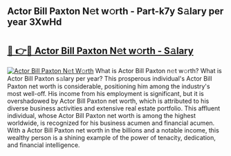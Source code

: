 ## Actor Bill Paxton N𝚎t w𝚘rth - Part-k7y S𝚊lary per year 3XwHd

# <h2><a href="http://gc3wq49.nevu.top/?p=Actor+Bill+Paxton">🔗 👉🔴 Actor Bill Paxton N𝚎t w𝚘rth - S𝚊lary</a></h2>

[![Actor Bill Paxton N𝚎t W𝚘rth](https://i.imgur.com/Oavwk0R.jpeg)](http://gc3wq49.nevu.top/?p=Actor+Bill+Paxton)
What is Actor Bill Paxton n𝚎t w𝚘rth? What is Actor Bill Paxton s𝚊lary per year?
This prosperous individual's Actor Bill Paxton net worth is considerable, positioning him among the industry's most well-off. His income from his employment is significant, but it is overshadowed by Actor Bill Paxton net worth, which is attributed to his diverse business activities and extensive real estate portfolio. This affluent individual, whose Actor Bill Paxton net worth is among the highest worldwide, is recognized for his business acumen and financial acumen. With a Actor Bill Paxton net worth in the billions and a notable income, this wealthy person is a shining example of the power of tenacity, dedication, and financial intelligence.
